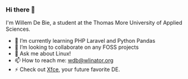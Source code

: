 ### Hi there 👋

I'm Willem De Bie, a student at the Thomas More University of Applied Sciences.

- 🌱 I’m currently learning PHP Laravel and Python Pandas
- 🔭 I’m looking to collaborate on any FOSS projects
- 💬 Ask me about Linux!
- 📫 How to reach me: wdb@wlinator.org
- ⚡ Check out [Xfce](https://www.xfce.org/), your future favorite DE.
